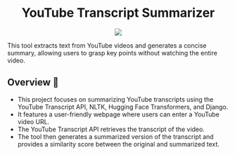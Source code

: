 <div align="center">

# YouTube Transcript Summarizer 

<img src="https://readme-typing-svg.herokuapp.com?color=45ffaa&center=true&vCenter=true&size=40&width=900&height=80&lines=Welcome+to+YTS!"/>

</div>

<p>
This tool extracts text from YouTube videos and generates a concise summary, allowing users to grasp key points without watching the entire video.
</p>

<h2>Overview 📌</h2>
<ul>
  <li>This project focuses on summarizing YouTube transcripts using the YouTube Transcript API, NLTK, Hugging Face Transformers, and Django.</li>
  <li>It features a user-friendly webpage where users can enter a YouTube video URL.</li>
  <li>The YouTube Transcript API retrieves the transcript of the video.</li>
  <li>The tool then generates a summarized version of the transcript and provides a similarity score between the original and summarized text.</li>   
</ul>
